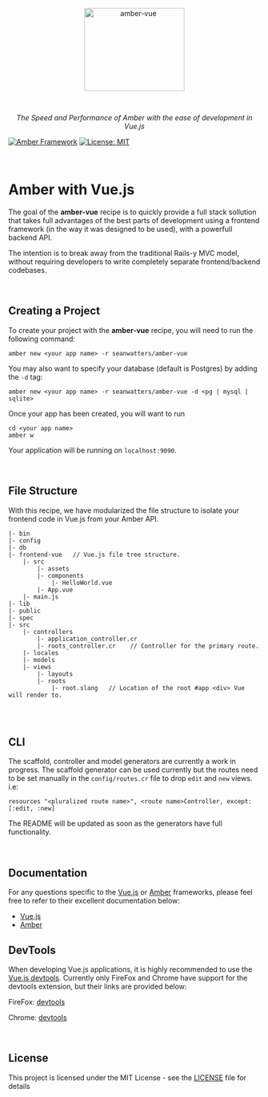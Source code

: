 <p align="center">
    <img src="https://camo.githubusercontent.com/b6fe127b8e2cd5bc9c568350674382ee2954024b/68747470733a2f2f7365616e776174746572732e696f2f696d616765732f616d6265722d7675652e706e67" alt="amber-vue" data-canonical-src="https://seanwatters.io/images/amber-vue.png" width="200" height="165" style="">
</p>

<br>

<p align="center">
    <i>The Speed and Performance of Amber with the ease of development in Vue.js</i>
</p>

[![Amber Framework](https://img.shields.io/badge/using-amber_framework-orange.svg)](https://amberframework.org/)
[![License: MIT](https://img.shields.io/badge/License-MIT-green.svg)](https://opensource.org/licenses/MIT)

<br>

# Amber with Vue.js

The goal of the **amber-vue** recipe is to quickly provide a full stack sollution that takes full advantages of the best parts of development using a frontend framework (in the way it was designed to be used), with a powerfull backend API.

The intention is to break away from the traditional Rails-y MVC model, without requiring developers to write completely separate frontend/backend codebases. 

<br>

## Creating a Project

To create your project with the **amber-vue** recipe, you will need to run the following command:

```
amber new <your app name> -r seanwatters/amber-vue
```

You may also want to specify your database (default is Postgres) by adding the `-d` tag:

```
amber new <your app name> -r seanwatters/amber-vue -d <pg | mysql | sqlite>
```

Once your app has been created, you will want to run

```
cd <your app name>
amber w
```

Your application will be running on `localhost:9090`.

<br>

## File Structure

With this recipe, we have modularized the file structure to isolate your frontend code in Vue.js from your Amber API.

```
|- bin
|- config
|- db
|- frontend-vue   // Vue.js file tree structure.
    |- src
        |- assets
        |- components
            |- HelloWorld.vue
        |- App.vue
    |- main.js
|- lib
|- public
|- spec
|- src
    |- controllers
        |- application_controller.cr
        |- roots_controller.cr    // Controller for the primary route.
    |- locales
    |- models
    |- views
        |- layouts
        |- roots
            |- root.slang   // Location of the root #app <div> Vue will render to.
         
```

<br>

## CLI

The scaffold, controller and model generators are currently a work in progress. The scaffold generator can be used currently but the routes need to be set manually in the `config/routes.cr` file to drop `edit` and `new` views. i.e:

```
resources "<pluralized route name>", <route name>Controller, except: [:edit, :new]
```

The README will be updated as soon as the generators have full functionality.

<br>

## Documentation

For any questions specific to the [Vue.js](https://vuejs.org/) or [Amber](https://amberframework.org/) frameworks, please feel free to refer to their excellent documentation below:

* [Vue.js](https://vuejs.org/v2/guide/)
* [Amber](https://docs.amberframework.org/amber/)

## DevTools

When developing Vue.js applications, it is highly recommended to use the [Vue.js devtools](https://github.com/vuejs/vue-devtools). Currently only FireFox and Chrome have support for the devtools extension, but their links are provided below:

FireFox: [devtools](https://addons.mozilla.org/en-US/firefox/addon/vue-js-devtools/)

Chrome: [devtools](https://chrome.google.com/webstore/detail/vuejs-devtools/nhdogjmejiglipccpnnnanhbledajbpd?hl=en)

<br>

## License

This project is licensed under the MIT License - see the [LICENSE](LICENSE) file for details

